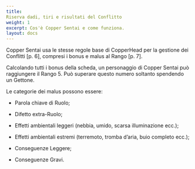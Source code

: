 ```yaml
---
title: 
Riserva dadi, tiri e risultati del Conflitto
weight: 1
excerpt: Cos'è Copper Sentai e come funziona.
layout: docs
---
```

Copper Sentai usa le stesse regole base di CopperHead per la gestione dei Conflitti \[p. 6], compresi i bonus e malus al Rango \[p. 7].

Calcolando tutti i bonus della scheda, un personaggio di Copper Sentai può raggiungere il Rango 5. Può superare questo numero soltanto spendendo un Gettone.

Le categorie dei malus possono essere:

*   Parola chiave di Ruolo;

*   Difetto extra-Ruolo;

*   Effetti ambientali leggeri (nebbia, umido, scarsa illuminazione ecc.);

*   Effetti ambientali estremi (terremoto, tromba d’aria, buio completo ecc.);

*   Conseguenze Leggere;

*   Conseguenze Gravi.
